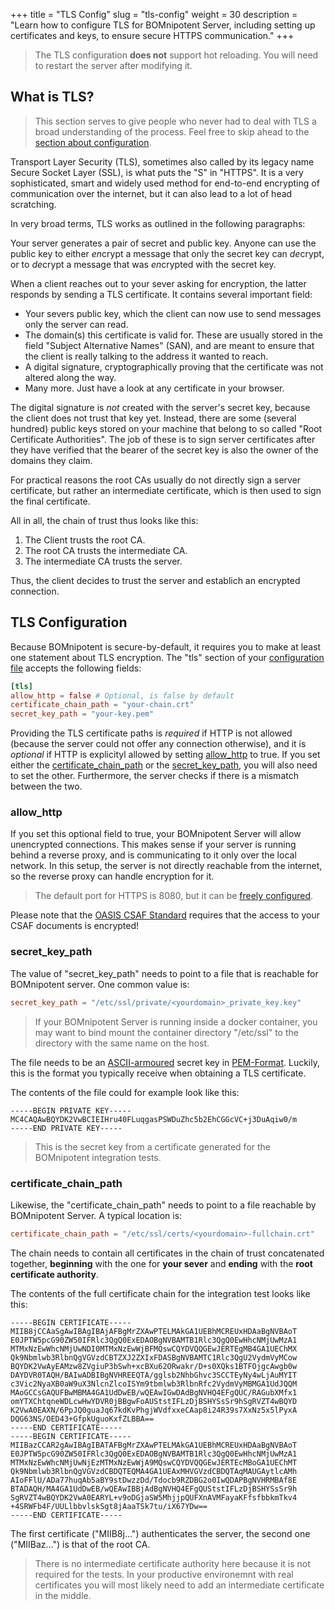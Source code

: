 +++
title = "TLS Config"
slug = "tls-config"
weight = 30
description = "Learn how to configure TLS for BOMnipotent Server, including setting up certificates and keys, to ensure secure HTTPS communication."
+++

> The TLS configuration **does not** support hot reloading. You will need to restart the server after modifying it.

## What is TLS?

> This section serves to give people who never had to deal with TLS a broad understanding of the process. Feel free to skip ahead to the [section about configuration](#tls-configuration).

Transport Layer Security (TLS), sometimes also called by its legacy name Secure Socket Layer (SSL), is what puts the "S" in "HTTPS". It is a very sophisticated, smart and widely used method for end-to-end encrypting of communication over the internet, but it can also lead to a lot of head scratching.

In very broad terms, TLS works as outlined in the following paragraphs:

Your server generates a pair of secret and public key. Anyone can use the public key to either *en*crypt a message that only the secret key can *de*crypt, or to *de*crypt a message that was *en*crypted with the secret key.

When a client reaches out to your sever asking for encryption, the latter responds by sending a TLS certificate. It contains several important field:
- Your severs public key, which the client can now use to send messages only the server can read.
- The domain(s) this certificate is valid for. These are usually stored in the field "Subject Alternative Names" (SAN), and are meant to ensure that the client is really talking to the address it wanted to reach.
- A digital signature, cryptographically proving that the certificate was not altered along the way.
- Many more. Just have a look at any certificate in your browser.

The digital signature is *not* created with the server's secret key, because the client does not trust that key yet. Instead, there are some (several hundred) public keys stored on your machine that belong to so called "Root Certificate Authorities". The job of these is to sign server certificates after they have verified that the bearer of the secret key is also the owner of the domains they claim.

For practical reasons the root CAs usually do not directly sign a server certificate, but rather an intermediate certificate, which is then used to sign the final certificate.

All in all, the chain of trust thus looks like this:
1. The Client trusts the root CA.
1. The root CA trusts the intermediate CA.
1. The intermediate CA trusts the server.

Thus, the client decides to trust the server and establich an encrypted connection.

## TLS Configuration

Because BOMnipotent is secure-by-default, it requires you to make at least one statement about TLS encryption. The "tls" section of your [configuration file](/server/configuration/config-file/) accepts the following fields:

```toml
[tls]
allow_http = false # Optional, is false by default
certificate_chain_path = "your-chain.crt"
secret_key_path = "your-key.pem"
```

Providing the TLS certificate paths is *required* if HTTP is not allowed (because the server could not offer any connection otherwise), and it is *optional* if HTTP is explicityl allowed by setting [allow_http](#allow_http) to true. If you set either the [certificate_chain_path](#certificate_chain_path) or the [secret_key_path](#secret_key_path), you will also need to set the other. Furthermore, the server checks if there is a mismatch between the two.

### allow_http

If you set this optional field to true, your BOMnipotent Server will allow unencrypted connections. This makes sense if your server is running behind a reverse proxy, and is communicating to it only over the local network. In this setup, the server is not directly reachable from the internet, so the reverse proxy can handle encryption for it.

> The default port for HTTPS is 8080, but it can be [freely configured](/server/configuration/optional/port-binding/).

Please note that the [OASIS CSAF Standard](https://docs.oasis-open.org/csaf/csaf/v2.0/os/csaf-v2.0-os.html#713-requirement-3-tls) requires that the access to your CSAF documents is encrypted!

### secret_key_path

The value of "secret_key_path" needs to point to a file that is reachable for BOMnipotent server. One common value is:
```toml
secret_key_path = "/etc/ssl/private/<yourdomain>_private_key.key"
```

> If your BOMnipotent Server is running inside a docker container, you may want to bind mount the container directory "/etc/ssl" to the directory with the same name on the host.

The file needs to be an [ASCII-armoured](https://openpgp.dev/book/armor.html) secret key in [PEM-Format](https://en.wikipedia.org/wiki/Privacy-Enhanced_Mail). Luckily, this is the format you typically receive when obtaining a TLS certificate.

The contents of the file could for example look like this:
``` {wrap="false" title="secret key"}
-----BEGIN PRIVATE KEY-----
MC4CAQAwBQYDK2VwBCIEIHru40FLuqgasPSWDuZhc5b2EhCGGcVC+j3DuAqiw0/m
-----END PRIVATE KEY-----
```

> This is the secret key from a certificate generated for the BOMnipotent integration tests.

### certificate_chain_path

Likewise, the "certificate_chain_path" needs to point to a file reachable by BOMnipotent Server. A typical location is:
```toml
certificate_chain_path = "/etc/ssl/certs/<yourdomain>-fullchain.crt"
```

The chain needs to contain all certificates in the chain of trust concatenated together, **beginning** with the one for **your sever** and **ending** with the **root certificate authority**.

The contents of the full certificate chain for the integration test looks like this:
``` {wrap="false" title="certificate chain"}
-----BEGIN CERTIFICATE-----
MIIB8jCCAaSgAwIBAgIBAjAFBgMrZXAwPTELMAkGA1UEBhMCREUxHDAaBgNVBAoT
E0JPTW5pcG90ZW50IFRlc3QgQ0ExEDAOBgNVBAMTB1Rlc3QgQ0EwHhcNMjUwMzA1
MTMxNzEwWhcNMjUwNDI0MTMxNzEwWjBFMQswCQYDVQQGEwJERTEgMB4GA1UEChMX
Qk9Nbmlwb3RlbnQgVGVzdCBTZXJ2ZXIxFDASBgNVBAMTC1Rlc3QgU2VydmVyMCow
BQYDK2VwAyEAMzw8ZVgiuP3bSwh+xcBXu62ORwakr/D+s0XQks1BTFOjgcAwgb0w
DAYDVR0TAQH/BAIwADBIBgNVHREEQTA/gglsb2NhbGhvc3SCCTEyNy4wLjAuMYIT
c3Vic2NyaXB0aW9uX3NlcnZlcoISYm9tbmlwb3RlbnRfc2VydmVyMBMGA1UdJQQM
MAoGCCsGAQUFBwMBMA4GA1UdDwEB/wQEAwIGwDAdBgNVHQ4EFgQUC/RAGubXMfx1
omYTXChtqneWDLcwHwYDVR0jBBgwFoAUStstIFLzDjBSHYSsSr9hSgRVZT4wBQYD
K2VwA0EAXN/6PpJQ0guaJq67kdKvPhgjWVdfxxeCAap8i24R39s7XxNz5x5lPyxA
DQG63NS/OED43+GfpkUguoKxfZLBBA==
-----END CERTIFICATE-----
-----BEGIN CERTIFICATE-----
MIIBazCCAR2gAwIBAgIBATAFBgMrZXAwPTELMAkGA1UEBhMCREUxHDAaBgNVBAoT
E0JPTW5pcG90ZW50IFRlc3QgQ0ExEDAOBgNVBAMTB1Rlc3QgQ0EwHhcNMjUwMzA1
MTMxNzEwWhcNMjUwNjEzMTMxNzEwWjA9MQswCQYDVQQGEwJERTEcMBoGA1UEChMT
Qk9Nbmlwb3RlbnQgVGVzdCBDQTEQMA4GA1UEAxMHVGVzdCBDQTAqMAUGAytlcAMh
AIoFFlU/ADa77huqAb5aBY9stDwzzDd/Tdocb9RZDBG2o0IwQDAPBgNVHRMBAf8E
BTADAQH/MA4GA1UdDwEB/wQEAwIBBjAdBgNVHQ4EFgQUStstIFLzDjBSHYSsSr9h
SgRVZT4wBQYDK2VwA0EARYL+v9oDGjaSW5MhjjpQUFXnAVMFayaKFfsfbbkmTkv4
+4SRWFb4F/UULlbbvlskSgt8jAaaTSk7tu/iX67YDw==
-----END CERTIFICATE-----
```

The first certificate ("MIIB8j...") authenticates the server, the second one ("MIIBaz...") is that of the root CA.

> There is no intermediate certificate authority here because it is not required for the tests. In your productive environemnt with real certificates you will most likely need to add an intermediate certificate in the middle.
